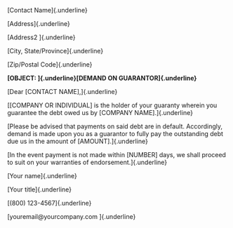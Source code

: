 [Contact Name]{.underline}

[Address]{.underline}

[Address2 ]{.underline}

[City, State/Province]{.underline}

[Zip/Postal Code]{.underline}

**[OBJECT: ]{.underline}[DEMAND ON GUARANTOR]{.underline}**

[Dear \[CONTACT NAME\],]{.underline}

[\[COMPANY OR INDIVIDUAL\] is the holder of your guaranty wherein you
guarantee the debt owed us by \[COMPANY NAME\].]{.underline}

[Please be advised that payments on said debt are in default.
Accordingly, demand is made upon you as a guarantor to fully pay the
outstanding debt due us in the amount of \[AMOUNT\].]{.underline}

[In the event payment is not made within \[NUMBER\] days, we shall
proceed to suit on your warranties of endorsement.]{.underline}

[Your name]{.underline}

[Your title]{.underline}

[(800) 123-4567]{.underline}

[youremail\@yourcompany.com ]{.underline}
